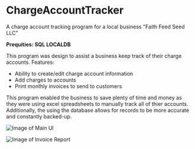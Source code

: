 # ChargeAccountTracker
A charge account tracking program for a local business "Faith Feed Seed LLC"

**Prequities: SQL LOCALDB**

This program was design to assist a business keep track of their charge accounts.
Features:
<ul>
  <li>Ability to create/edit charge account information</li>
  <li>Add charges to accounts</li>
  <li>Print monthly invoices to send to customers</li>
</ul>
  
This program enabled the business to save plenty of time and money as they were using excel spreadsheets to manually track all of thier accounts. Additionally, the using the database allows for records to be more accurate and constantly backed-up.

![Image of Main UI](https://i.imgur.com/Ym4RIGK.jpg)

![Image of Invoice Report](https://i.imgur.com/Mrs6cyF.jpg)
